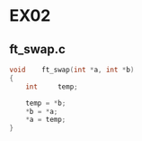 # EX02

## ft_swap.c
```c
void    ft_swap(int *a, int *b)
{
    int     temp;

    temp = *b;
    *b = *a;
    *a = temp;
}
```
